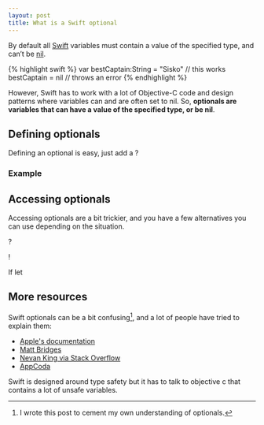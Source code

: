 ```yaml
---
layout: post
title: What is a Swift optional
---
```


By default all [Swift](http://developer.apple.com/swift/) variables must contain a value of the specified type, and can’t be [nil](http://nshipster.com/nil/).

{% highlight swift %}
var bestCaptain:String = "Sisko" // this works
bestCaptain = nil                // throws an error
{% endhighlight %}


However, Swift has to work with a lot of Objective-C code and design patterns where variables can and are often set to nil. So, **optionals are variables that can have a value of the specified type, or be nil**.

## Defining optionals

Defining an optional is easy, just add a ?

### Example

## Accessing optionals

Accessing optionals are a bit trickier, and you have a few alternatives you can use depending on the situation.

?

!

If let

## More resources

Swift optionals can be a bit confusing[^me], and a lot of people have tried to explain them:

* [Apple's documentation](https://developer.apple.com/library/prerelease/ios/documentation/Swift/Conceptual/Swift_Programming_Language/TheBasics.html)
* [Matt Bridges](https://medium.com/@rrridges/swift-optionals-a10dcfd8aab5)
* [Nevan King via Stack Overflow](http://stackoverflow.com/a/24026093)
* [AppCoda](http://www.appcoda.com/beginners-guide-optionals-swift/)


[^me]: I wrote this post to cement my own understanding of optionals.




Swift is designed around type safety but it has to talk to objective c that contains a lot of unsafe variables.


